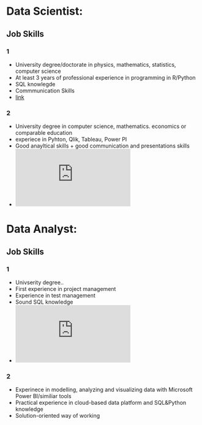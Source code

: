# Data Scientist: 

## Job Skills 

### 1
- University degree/doctorate in physics, mathematics, statistics, computer science 
- At least 3 years of professional experience in programming in R/Python
- SQL knowlegde
- Commmunication Skills
- [link](https://www.stepstone.de/stellenangebote--Data-Scientist-w-m-d-Machine-Learning-Hamburg-ALD-AutoLeasing-D-GmbH--10651584-inline.html?rltr=1_1_25_seorl_m_0_0_0_0_1_0)

### 2 
- University degree in computer science, mathematics. economics or comparable education
- experiece in Pyhton, Qlik, Tableau, Power PI
- Good anayltical skills + good communication and presentations skills 
- ![link](https://www.stepstone.de/stellenangebote--Data-Scientist-m-w-d-bundesweit-Berlin-Frankfurt-am-Main-Hamburg-Koeln-Leipzig-Muenchen-Sopra-Steria--9284609-inline.html?rltr=3_3_25_seorl_m_1_0_0_0_0_0) 

# Data Analyst: 

## Job Skills 

### 1
- Univserity degree..
- First experience in project management
- Experience in test management
- Sound SQL knowledge
- ![link](https://www.stepstone.de/stellenangebote--Data-Analyst-m-w-d-Projekt-Management-Know-How-Data-Analytics-Vertriebsplanung-Berlin-Sparkassen-Rating-und-Risikosysteme-GmbH--10582886-inline.html?rltr=11_11_25_seorl_m_0_0_0_0_0_0)


### 2 
- Experinece in modelling, analyzing and visualizing data with Microsoft Power BI/similiar tools
- Practical experience in cloud-based data platform and SQL&Python knowledge
- Solution-oriented way of working 



